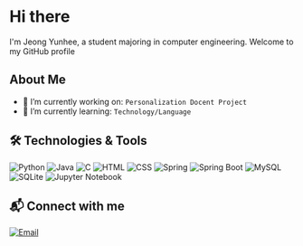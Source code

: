 # Hi there

I'm Jeong Yunhee, a student majoring in computer engineering. 
Welcome to my GitHub profile

## About Me

- 🔭 I’m currently working on: `Personalization Docent Project`
- 🌱 I’m currently learning: `Technology/Language`

## 🛠️ Technologies & Tools

![Python](https://img.shields.io/badge/-Python-000?&logo=Python)
![Java](https://img.shields.io/badge/-Java-000?&logo=Java&logoColor=007396)
![C](https://img.shields.io/badge/-C-000?&logo=C&logoColor=A8B9CC)
![HTML](https://img.shields.io/badge/-HTML-000?&logo=HTML5)
![CSS](https://img.shields.io/badge/-CSS-000?&logo=CSS3)
![Spring](https://img.shields.io/badge/-Spring-000?&logo=Spring)
![Spring Boot](https://img.shields.io/badge/-Spring%20Boot-000?&logo=Spring-Boot)
![MySQL](https://img.shields.io/badge/-MySQL-000?&logo=MySQL)
![SQLite](https://img.shields.io/badge/-SQLite-000?&logo=SQLite)
![Jupyter Notebook](https://img.shields.io/badge/-Jupyter%20Notebook-000?&logo=Jupyter)

## 📬 Connect with me

[![Email](https://img.shields.io/badge/Email-000?style=flat&logo=gmail&logoColor=D14836)](mailto:cbcb9995@naver.com)
